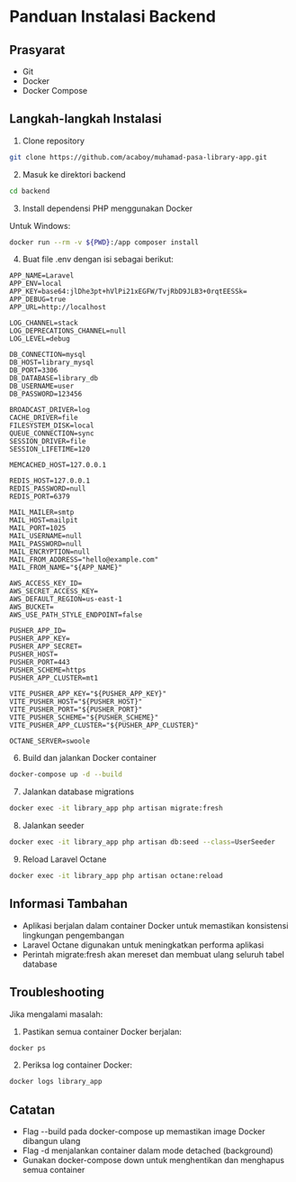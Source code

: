 # Panduan Instalasi Backend

## Prasyarat

- Git
- Docker
- Docker Compose

## Langkah-langkah Instalasi

1. Clone repository

```bash
git clone https://github.com/acaboy/muhamad-pasa-library-app.git
```

2. Masuk ke direktori backend

```bash
cd backend
```

3. Install dependensi PHP menggunakan Docker

Untuk Windows:

```bash
docker run --rm -v ${PWD}:/app composer install
```

4. Buat file .env dengan isi sebagai berikut:

```env
APP_NAME=Laravel
APP_ENV=local
APP_KEY=base64:jlDhe3pt+hVlPi21xEGFW/TvjRbD9JLB3+0rqtEESSk=
APP_DEBUG=true
APP_URL=http://localhost

LOG_CHANNEL=stack
LOG_DEPRECATIONS_CHANNEL=null
LOG_LEVEL=debug

DB_CONNECTION=mysql
DB_HOST=library_mysql
DB_PORT=3306
DB_DATABASE=library_db
DB_USERNAME=user
DB_PASSWORD=123456

BROADCAST_DRIVER=log
CACHE_DRIVER=file
FILESYSTEM_DISK=local
QUEUE_CONNECTION=sync
SESSION_DRIVER=file
SESSION_LIFETIME=120

MEMCACHED_HOST=127.0.0.1

REDIS_HOST=127.0.0.1
REDIS_PASSWORD=null
REDIS_PORT=6379

MAIL_MAILER=smtp
MAIL_HOST=mailpit
MAIL_PORT=1025
MAIL_USERNAME=null
MAIL_PASSWORD=null
MAIL_ENCRYPTION=null
MAIL_FROM_ADDRESS="hello@example.com"
MAIL_FROM_NAME="${APP_NAME}"

AWS_ACCESS_KEY_ID=
AWS_SECRET_ACCESS_KEY=
AWS_DEFAULT_REGION=us-east-1
AWS_BUCKET=
AWS_USE_PATH_STYLE_ENDPOINT=false

PUSHER_APP_ID=
PUSHER_APP_KEY=
PUSHER_APP_SECRET=
PUSHER_HOST=
PUSHER_PORT=443
PUSHER_SCHEME=https
PUSHER_APP_CLUSTER=mt1

VITE_PUSHER_APP_KEY="${PUSHER_APP_KEY}"
VITE_PUSHER_HOST="${PUSHER_HOST}"
VITE_PUSHER_PORT="${PUSHER_PORT}"
VITE_PUSHER_SCHEME="${PUSHER_SCHEME}"
VITE_PUSHER_APP_CLUSTER="${PUSHER_APP_CLUSTER}"

OCTANE_SERVER=swoole
```

6. Build dan jalankan Docker container

```bash
docker-compose up -d --build
```

7. Jalankan database migrations

```bash
docker exec -it library_app php artisan migrate:fresh
```

8. Jalankan seeder

```bash
docker exec -it library_app php artisan db:seed --class=UserSeeder
```

9. Reload Laravel Octane

```bash
docker exec -it library_app php artisan octane:reload
```

## Informasi Tambahan

- Aplikasi berjalan dalam container Docker untuk memastikan konsistensi lingkungan pengembangan
- Laravel Octane digunakan untuk meningkatkan performa aplikasi
- Perintah migrate:fresh akan mereset dan membuat ulang seluruh tabel database

## Troubleshooting

Jika mengalami masalah:

1. Pastikan semua container Docker berjalan:

```bash
docker ps
```

2. Periksa log container Docker:

```bash
docker logs library_app
```

## Catatan

- Flag --build pada docker-compose up memastikan image Docker dibangun ulang
- Flag -d menjalankan container dalam mode detached (background)
- Gunakan docker-compose down untuk menghentikan dan menghapus semua container
